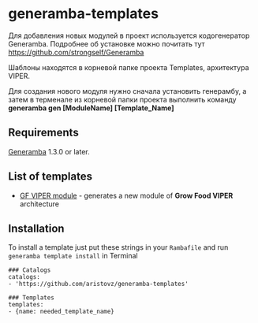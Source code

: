 # generamba-templates

Для добавления новых модулей в проект используется кодогенератор Generamba. Подробнее об установке можно почитать тут https://github.com/strongself/Generamba

Шаблоны находятся в корневой папке проекта Templates, архитектура VIPER.

Для создания нового модуля нужно сначала установить генерамбу, а затем в терменале из корневой папки проекта выполнить команду **generamba gen [ModuleName] [Template_Name]**

## Requirements

[Generamba](https://github.com/rambler-digital-solutions/Generamba) 1.3.0 or later.

## List of templates

* [GF VIPER module](https://github.com/aristovz/generamba-templates/tree/master/grow_food_viper_module) - generates a new module of **Grow Food VIPER** architecture

## Installation

To install a template just put these strings in your `Rambafile` and run `generamba template install` in Terminal

```
### Catalogs
catalogs:
- 'https://github.com/aristovz/generamba-templates'

### Templates
templates:
- {name: needed_template_name}
```
